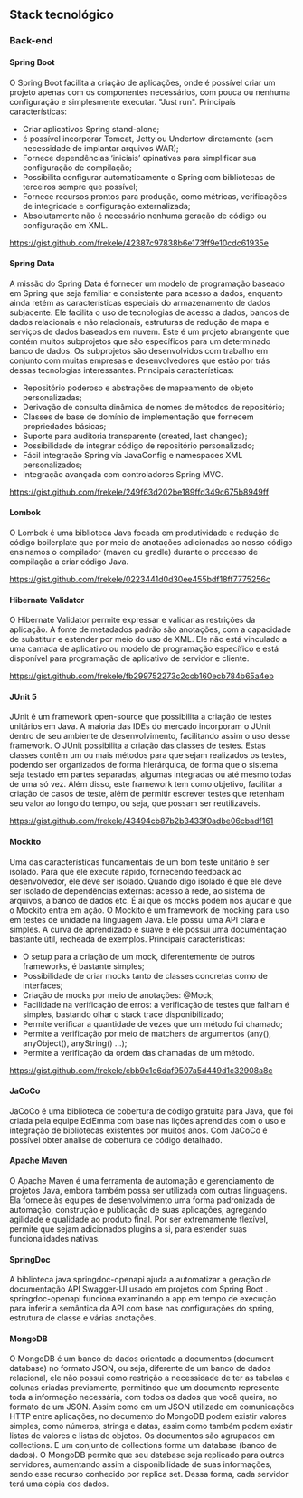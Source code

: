 ## Stack tecnológico

### Back-end

#### Spring Boot
O Spring Boot facilita a criação de aplicações, onde é possível criar um projeto apenas com os componentes necessários, com pouca ou nenhuma configuração e simplesmente executar. "Just run".
Principais características:

- Criar aplicativos Spring stand-alone;
- é possível incorporar Tomcat, Jetty ou Undertow diretamente (sem necessidade de implantar arquivos WAR);
- Fornece dependências ‘iniciais’ opinativas para simplificar sua configuração de compilação;
- Possibilita configurar automaticamente o Spring com bibliotecas de terceiros sempre que possível;
- Fornece recursos prontos para produção, como métricas, verificações de integridade e configuração externalizada;
- Absolutamente não é necessário nenhuma geração de código ou configuração em XML.

https://gist.github.com/frekele/42387c97838b6e173ff9e10cdc61935e


#### Spring Data
A missão do Spring Data é fornecer um modelo de programação baseado em Spring que seja familiar e consistente para acesso a dados, enquanto ainda retém as características especiais do armazenamento de dados subjacente.
Ele facilita o uso de tecnologias de acesso a dados, bancos de dados relacionais e não relacionais, estruturas de redução de mapa e serviços de dados baseados em nuvem. Este é um projeto abrangente que contém muitos subprojetos que são específicos para um determinado banco de dados.
Os subprojetos são desenvolvidos com trabalho em conjunto com muitas empresas e desenvolvedores que estão por trás dessas tecnologias interessantes.
Principais características:
- Repositório poderoso e abstrações de mapeamento de objeto personalizadas;
- Derivação de consulta dinâmica de nomes de métodos de repositório;
- Classes de base de domínio de implementação que fornecem propriedades básicas;
- Suporte para auditoria transparente (created, last changed);
- Possibilidade de integrar código de repositório personalizado;
- Fácil integração Spring via JavaConfig e namespaces XML personalizados;
- Integração avançada com controladores Spring MVC.

https://gist.github.com/frekele/249f63d202be189ffd349c675b8949ff

#### Lombok
O Lombok é uma biblioteca Java focada em produtividade e redução de código boilerplate que por meio de anotações adicionadas ao nosso código ensinamos o compilador (maven ou gradle) durante o processo de compilação a criar código Java.

https://gist.github.com/frekele/0223441d0d30ee455bdf18ff7775256c

#### Hibernate Validator
O Hibernate Validator permite expressar e validar as restrições da aplicação. A fonte de metadados padrão são anotações, com a capacidade de substituir e estender por meio do uso de XML. Ele não está vinculado a uma camada de aplicativo ou modelo de programação específico e está disponível para programação de aplicativo de servidor e cliente.

https://gist.github.com/frekele/fb299752273c2ccb160ecb784b65a4eb

#### JUnit 5
JUnit é um framework open-source que possibilita a criação de testes unitários em Java. A maioria das IDEs do mercado incorporam o JUnit dentro de seu ambiente de desenvolvimento, facilitando assim o uso desse framework.
O JUnit possibilita a criação das classes de testes. Estas classes contêm um ou mais métodos para que sejam realizados os testes, podendo ser organizados de forma hierárquica, de forma que o sistema seja testado em partes separadas, algumas integradas ou até mesmo todas de uma só vez. Além disso, este framework tem como objetivo, facilitar a criação de casos de teste, além de permitir escrever testes que retenham seu valor ao longo do tempo, ou seja, que possam ser reutilizáveis.

https://gist.github.com/frekele/43494cb87b2b3433f0adbe06cbadf161

#### Mockito
Uma das características fundamentais de um bom teste unitário é ser isolado. Para que ele execute rápido, fornecendo feedback ao desenvolvedor, ele deve ser isolado. Quando digo isolado é que ele deve ser isolado de dependências externas: acesso à rede, ao sistema de arquivos, a banco de dados etc. É aí que os mocks podem nos ajudar e que o Mockito entra em ação.
O Mockito é um framework de mocking para uso em testes de unidade na linguagem Java. Ele possui uma API clara e simples. A curva de aprendizado é suave e ele possui uma documentação bastante útil, recheada de exemplos.
Principais características:
- O setup para a criação de um mock, diferentemente de outros frameworks, é bastante simples;
- Possibilidade de criar mocks tanto de classes concretas como de interfaces;
- Criação de mocks por meio de anotações: @Mock;
- Facilidade na verificação de erros: a verificação de testes que falham é simples, bastando olhar o stack trace disponibilizado;
- Permite verificar a quantidade de vezes que um método foi chamado;
- Permite a verificação por meio de matchers de argumentos (any(), anyObject(), anyString() …);
- Permite a verificação da ordem das chamadas de um método.

https://gist.github.com/frekele/cbb9c1e6daf9507a5d449d1c32908a8c

#### JaCoCo
JaCoCo é uma biblioteca de cobertura de código gratuita para Java, que foi criada pela equipe EclEmma com base nas lições aprendidas com o uso e integração de bibliotecas existentes por muitos anos.
Com JaCoCo é possível obter analise de cobertura de código detalhado.

#### Apache Maven
O Apache Maven é uma ferramenta de automação e gerenciamento de projetos Java, embora também possa ser utilizada com outras linguagens. Ela fornece às equipes de desenvolvimento uma forma padronizada de automação, construção e publicação de suas aplicações, agregando agilidade e qualidade ao produto final. Por ser extremamente flexível, permite que sejam adicionados plugins a si, para estender suas funcionalidades nativas.

#### SpringDoc
A biblioteca java springdoc-openapi ajuda a automatizar a geração de documentação API Swagger-UI usado em projetos com Spring Boot . springdoc-openapi funciona examinando a app em tempo de execução para inferir a semântica da API com base nas configurações do spring, estrutura de classe e várias anotações.

#### MongoDB
O MongoDB é um banco de dados orientado a documentos (document database) no formato JSON, ou seja, diferente de um banco de dados relacional, ele não possui como restrição a necessidade de ter as tabelas e colunas criadas previamente, permitindo que um documento represente toda a informação necessária, com todos os dados que você queira, no formato de um JSON.
Assim como em um JSON utilizado em comunicações HTTP entre aplicações, no documento do MongoDB podem existir valores simples, como números, strings e datas, assim como também podem existir listas de valores e listas de objetos.
Os documentos são agrupados em collections. E um conjunto de collections forma um database (banco de dados). O MongoDB permite que seu database seja replicado para outros servidores, aumentando assim a disponibilidade de suas informações, sendo esse recurso conhecido por replica set. Dessa forma, cada servidor terá uma cópia dos dados.
